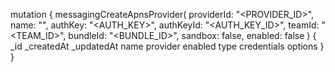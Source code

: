 mutation {
    messagingCreateApnsProvider(
        providerId: "<PROVIDER_ID>",
        name: "<NAME>",
        authKey: "<AUTH_KEY>",
        authKeyId: "<AUTH_KEY_ID>",
        teamId: "<TEAM_ID>",
        bundleId: "<BUNDLE_ID>",
        sandbox: false,
        enabled: false
    ) {
        _id
        _createdAt
        _updatedAt
        name
        provider
        enabled
        type
        credentials
        options
    }
}
